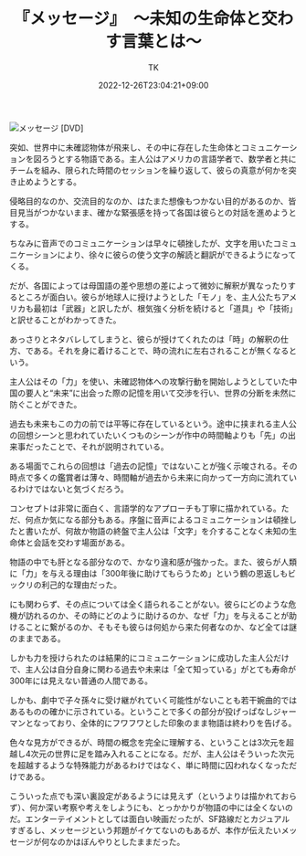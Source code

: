 ﻿---
layout: post

title: 『メッセージ』　～未知の生命体と交わす言葉とは～
author: TK
date: 2022-12-26T23:04:21+09:00
comments: true
categories: Movie
---
<p><img alt="メッセージ [DVD]" src="https://m.media-amazon.com/images/I/910zc1KkMnL._AC_SY606_.jpg"></p><p>突如、世界中に未確認物体が飛来し、その中に存在した生命体とコミュニケーションを図ろうとする物語である。主人公はアメリカの言語学者で、数学者と共にチームを組み、限られた時間のセッションを繰り返して、彼らの真意が何かを突き止めようとする。</p><p></p><p>侵略目的なのか、交流目的なのか、はたまた想像もつかない目的があるのか、皆目見当がつかないまま、確かな緊張感を持って各国は彼らとの対話を進めようとする。</p><p></p><p>ちなみに音声でのコミュニケーションは早々に頓挫したが、文字を用いたコミュニケーションにより、徐々に彼らの使う文字の解読と翻訳ができるようになってくる。</p><p></p><p>だが、各国によっては母国語の差や思想の差によって微妙に解釈が異なったりするところが面白い。彼らが地球人に授けようとした「モノ」を、主人公たちアメリカも最初は「武器」と訳したが、根気強く分析を続けると「道具」や「技術」と訳せることがわかってきた。</p><p></p><p>あっさりとネタバレしてしまうと、彼らが授けてくれたのは「時」の解釈の仕方、である。それを身に着けることで、時の流れに左右されることが無くなるという。</p><p></p><p>主人公はその「力」を使い、未確認物体への攻撃行動を開始しようとしていた中国の要人と“未来”に出会った際の記憶を用いて交渉を行い、世界の分断を未然に防ぐことができた。</p><p></p><p>過去も未来もこの力の前では平等に存在しているという。途中に挟まれる主人公の回想シーンと思われていたいくつものシーンが作中の時間軸よりも「先」の出来事だったことで、それが説明されている。</p><p></p><p>ある場面でこれらの回想は「過去の記憶」ではないことが強く示唆される。その時点で多くの鑑賞者は薄々、時間軸が過去から未来に向かって一方向に流れているわけではないと気づくだろう。</p><p></p><p>コンセプトは非常に面白く、言語学的なアプローチも丁寧に描かれている。ただ、何点か気になる部分もある。序盤に音声によるコミュニケーションは頓挫したと書いたが、何故か物語の終盤で主人公は「文字」を介することなく未知の生命体と会話を交わす場面がある。</p><p></p><p>物語の中でも肝となる部分なので、かなり違和感が強かった。また、彼らが人類に「力」を与える理由は「300年後に助けてもらうため」という鶴の恩返しもビックリの利己的な理由だった。</p><p></p><p>にも関わらず、その点については全く語られることがない。彼らにどのような危機が訪れるのか、その時にどのように助けるのか、なぜ「力」を与えることが助けることに繋がるのか、そもそも彼らは何処から来た何者なのか、など全ては謎のままである。</p><p></p><p>しかも力を授けられたのは結果的にコミュニケーションに成功した主人公だけで、主人公は自分自身に関わる過去や未来は「全て知っている」がとても寿命が300年には見えない普通の人間である。</p><p></p><p>しかも、劇中で子々孫々に受け継がれていく可能性がないことも若干婉曲的ではあるものの確かに示されている。ということで多くの部分が投げっぱなしジャーマンとなっており、全体的にフワフワとした印象のまま物語は終わりを告げる。</p><p></p><p>色々な見方ができるが、時間の概念を完全に理解する、ということは3次元を超越し4次元の世界に足を踏み入れることになる。だが、主人公はそういった次元を超越するような特殊能力があるわけではなく、単に時間に囚われなくなっただけである。</p><p></p><p>こういった点でも深い裏設定があるようには見えず（というよりは描かれておらず）、何か深い考察や考えをしようにも、とっかかりが物語の中には全くないのだ。エンターテイメントとしては面白い映画だったが、SF路線だとカジュアルすぎるし、メッセージという邦題がイケてないのもあるが、本作が伝えたいメッセージが何なのかはぼんやりとしたままだった。</p>
